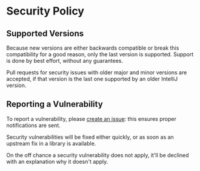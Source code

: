 # Security Policy

## Supported Versions

Because new versions are either backwards compatible or break this compatibility
for a good reason, only the last version is supported. Support is done by best effort, without
any guarantees.

Pull requests for security issues with older major and minor versions are accepted, if that
version is the last one supported by an older IntelliJ version.


## Reporting a Vulnerability

To report a vulnerability, please
[create an issue](https://github.com/opwvhk/avro-conversions/issues/new/choose):
this ensures proper notifications are sent.

Security vulnerabilities will be fixed either quickly, or as soon as an upstream
fix in a library is available.

On the off chance a security vulnerability does not apply, it'll be
declined with an explanation why it doesn't apply.
